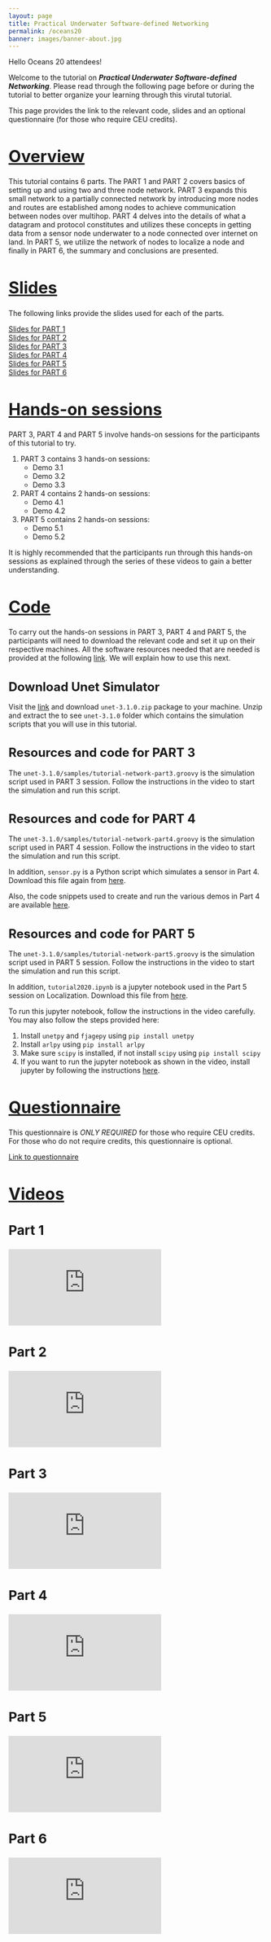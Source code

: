 ```yaml
---
layout: page
title: Practical Underwater Software-defined Networking
permalink: /oceans20
banner: images/banner-about.jpg
---
```


<!-- <h1 style="font-size: 32px;"><u>Practical Underwater Software-defined Networking</u></h1> -->

Hello Oceans 20 attendees!

Welcome to the tutorial on **_Practical Underwater Software-defined Networking_**. Please read through the following page before or during the tutorial to better organize your learning through this virutal tutorial.

This page provides the link to the relevant code, slides and an optional questionnaire (for those who require CEU credits).

<!-- ## Overview -->
<h1 style="font-size: 32px;"><u>Overview</u></h1>

This tutorial contains 6 parts. The PART 1 and PART 2 covers basics of setting up and using two and three node network. PART 3 expands this small network to a partially connected network by introducing more nodes and routes are established among nodes to achieve communication between nodes over multihop. PART 4 delves into the details of what a datagram and protocol constitutes and utilizes these concepts in getting data from a sensor node underwater to a node connected over internet on land. In PART 5, we utilize the network of nodes to localize a node and finally in PART 6, the summary and conclusions are presented.

<!-- ## Slides -->
<h1 style="font-size: 32px;"><u>Slides</u></h1>

The following links provide the slides used for each of the parts.

[Slides for PART 1](tutorial-part-1.pdf)\
[Slides for PART 2](tutorial-part-2.pdf)\
[Slides for PART 3](tutorial-part-3.pdf)\
[Slides for PART 4](tutorial-part-4.pdf)\
[Slides for PART 5](tutorial-part-5.pdf)\
[Slides for PART 6](tutorial-part-6.pdf)

<!-- ## Hands-on sessions -->
<h1 style="font-size: 32px;"><u>Hands-on sessions</u></h1>

PART 3, PART 4 and PART 5 involve hands-on sessions for the participants of this tutorial to try.

1. PART 3 contains 3 hands-on sessions:
	- Demo 3.1
	- Demo 3.2
	- Demo 3.3
2. PART 4 contains 2 hands-on sessions:
	- Demo 4.1
	- Demo 4.2
3. PART 5 contains 2 hands-on sessions:
	- Demo 5.1
	- Demo 5.2

It is highly recommended that the participants run through this hands-on sessions as explained through the series of these videos to gain a better understanding.

<!-- ## Code -->
<h1 style="font-size: 32px;"><u>Code</u></h1>

To carry out the hands-on sessions in PART 3, PART 4 and PART 5, the participants will need to download the relevant code and set it up on their respective machines. All the software resources needed that are needed is provided at the following [link](https://github.com/org-arl/unet-contrib/tree/master/contrib/oceans-tutorial-2020). We will explain how to use this next.

<!-- ### Download Unet Simulator -->
<h1 style="font-size: 24px;">Download Unet Simulator</h1>

Visit the [link](https://github.com/org-arl/unet-contrib/tree/master/contrib/oceans-tutorial-2020) and download `unet-3.1.0.zip` package to your machine. Unzip and extract the to see `unet-3.1.0` folder which contains the simulation scripts that you will use in this tutorial.

<!-- ### Resources and code for PART 3 -->
<h1 style="font-size: 24px;">Resources and code for PART 3</h1>

The `unet-3.1.0/samples/tutorial-network-part3.groovy` is the simulation script used in PART 3 session. Follow the instructions in the video to start the simulation and run this script.

<!-- ### Resources and code for PART 4 -->
<h1 style="font-size: 24px;">Resources and code for PART 4</h1>

The `unet-3.1.0/samples/tutorial-network-part4.groovy` is the simulation script used in PART 4 session. Follow the instructions in the video to start the simulation and run this script.

In addition, `sensor.py` is a Python script which simulates a sensor in Part 4. Download this file again from [here](https://github.com/org-arl/unet-contrib/tree/master/contrib/oceans-tutorial-2020).

Also, the code snippets used to create and run the various demos in Part 4 are available [here](https://github.com/org-arl/unet-contrib/blob/master/contrib/oceans-tutorial-2020/code-part4.md).

<!-- ### Resources and code for PART 5 -->
<h1 style="font-size: 24px;">Resources and code for PART 5</h1>

The `unet-3.1.0/samples/tutorial-network-part5.groovy` is the simulation script used in PART 5 session. Follow the instructions in the video to start the simulation and run this script.

In addition, `tutorial2020.ipynb` is a jupyter notebook used in the Part 5 session on Localization. Download this file from [here](https://github.com/org-arl/unet-contrib/tree/master/contrib/oceans-tutorial-2020).

To run this jupyter notebook, follow the instructions in the video carefully. You may also follow the steps provided here:

1. Install `unetpy` and `fjagepy` using `pip install unetpy`
2. Install `arlpy` using `pip install arlpy`
3. Make sure `scipy` is installed, if not install `scipy` using `pip install scipy`
4. If you want to run the jupyter notebook as shown in the video, install jupyter by following the instructions [here](https://jupyter.org/install).

<!-- ## Questionnaire -->
<h1 style="font-size: 32px;"><u>Questionnaire</u></h1>

This questionnaire is *ONLY REQUIRED* for those who require CEU credits. For those who do not require credits, this questionnaire is optional.

[Link to questionnaire](questionnaire.pdf)

<!-- ## Videos -->
<h1 style="font-size: 32px;"><u>Videos</u></h1>

<h2 style="font-size: 26px;">Part 1</h2>

<div class="flex-video video"> <iframe src="https://www.youtube.com/embed/h0XucbYKg5o" frameborder="0" allow="accelerometer; autoplay; clipboard-write; encrypted-media; gyroscope; picture-in-picture" allowfullscreen></iframe> </div>

<h2 style="font-size: 26px;">Part 2</h2>

<div class="flex-video video"> <iframe src="https://www.youtube.com/embed/Z6QH1VhRL1I" frameborder="0" allow="accelerometer; autoplay; clipboard-write; encrypted-media; gyroscope; picture-in-picture" allowfullscreen></iframe> </div>

<h2 style="font-size: 26px;">Part 3</h2>

<div class="flex-video video"> <iframe src="https://www.youtube.com/embed/4ODQxeJeMMU" frameborder="0" allow="accelerometer; autoplay; clipboard-write; encrypted-media; gyroscope; picture-in-picture" allowfullscreen></iframe> </div>

<h2 style="font-size: 26px;">Part 4</h2>

<div class="flex-video video"> <iframe src="https://www.youtube.com/embed/2r9sPiXNQZc" frameborder="0" allow="accelerometer; autoplay; clipboard-write; encrypted-media; gyroscope; picture-in-picture" allowfullscreen></iframe> </div>

<h2 style="font-size: 26px;">Part 5</h2>

<div class="flex-video video"> <iframe src="https://www.youtube.com/embed/GzmMZYqi95o" frameborder="0" allow="accelerometer; autoplay; clipboard-write; encrypted-media; gyroscope; picture-in-picture" allowfullscreen></iframe> </div>

<h2 style="font-size: 26px;">Part 6</h2>

<div class="flex-video video"> <iframe src="https://www.youtube.com/embed/tBKTWG2bZkc" frameborder="0" allow="accelerometer; autoplay; clipboard-write; encrypted-media; gyroscope; picture-in-picture" allowfullscreen></iframe> </div>
